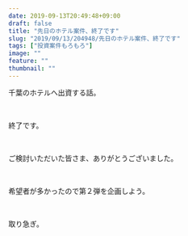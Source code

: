 ```yaml
---
date: 2019-09-13T20:49:48+09:00
draft: false
title: "先日のホテル案件、終了です"
slug: "2019/09/13/204948/先日のホテル案件、終了です"
tags: ["投資案件もろもろ"]
image: ""
feature: ""
thumbnail: ""
---
```

<p>千葉のホテルへ出資する話。</p><p> </p><p>終了です。</p><p> </p><p>ご検討いただいた皆さま、ありがとうございました。</p><p> </p><p>希望者が多かったので第２弾を企画しよう。</p><p> </p><p>取り急ぎ。</p>

